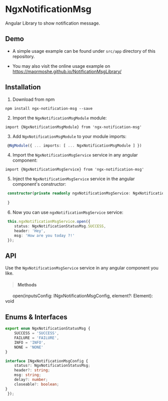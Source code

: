 # NgxNotificationMsg

Angular Library to show notification message.

## Demo

- A simple usage example can be found under `src/app` directory of this repository.

- You may also visit the online usage example on https://maormoshe.github.io/NotificationMsgLibrary/

## Installation

1. Download from npm

`npm install ngx-notification-msg --save`

2. Import the `NgxNotificationMsgModule` module:

`import {NgxNotificationMsgModule} from 'ngx-notification-msg'`

3. Add `NgxNotificationMsgModule` to your module imports:

```ts
 @NgModule({ ... imports: [ ... NgxNotificationMsgModule ] })
 ```
 
4. Import the `NgxNotificationMsgService` service in any angular component:

`import {NgxNotificationMsgService} from 'ngx-notification-msg'`

5. Inject the `NgxNotificationMsgService` service in the angular component's constructor:

```ts
 constructor(private readonly ngxNotificationMsgService: NgxNotificationMsgService) {
 
 }
 ```
 
6. Now you can use `ngxNotificationMsgService` service:

```ts
 this.ngxNotificationMsgService.open({
    status: NgxNotificationStatusMsg.SUCCESS,
    header: 'Hey',
    msg: 'How are you today ?!'
 });
 ```
 
## API

Use the `NgxNotificationMsgService` service in any angular component you like.

> #### Methods

&nbsp;&nbsp;&nbsp;&nbsp;&nbsp; open(inputsConfig: INgxNotificationMsgConfig, element?: Element): void

## Enums & Interfaces

```ts
export enum NgxNotificationStatusMsg {
    SUCCESS = 'SUCCESS',
    FAILURE = 'FAILURE',
    INFO = 'INFO',
    NONE = 'NONE'
}

interface INgxNotificationMsgConfig {
    status?: NgxNotificationStatusMsg;
    header?: string;
    msg: string;
    delay?: number;
    closeable?: boolean;
}
 });
 ```

